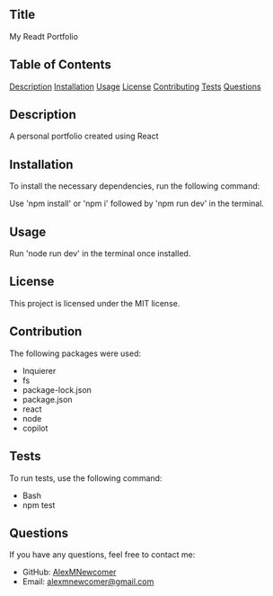 ## Title
My Readt Portfolio

## Table of Contents
[Description](#description)
[Installation](#installation)
[Usage](#usage)
[License](#license)
[Contributing](#contributing)
[Tests](#tests)
[Questions](#questions)

## Description
A personal portfolio created using React

## Installation
To install the necessary dependencies, run the following command:

Use 'npm install' or 'npm i' followed by 'npm run dev' in the terminal.

## Usage
Run 'node run dev' in the terminal once installed.

## License
This project is licensed under the MIT license.

## Contribution
The following packages were used:
- Inquierer
- fs
- package-lock.json
- package.json
- react
- node
- copilot

## Tests
To run tests, use the following command:

- Bash
- npm test

## Questions
If you have any questions, feel free to contact me:
- GitHub: [AlexMNewcomer](https://github.com/AlexMNewcomer)
- Email: alexmnewcomer@gmail.com
